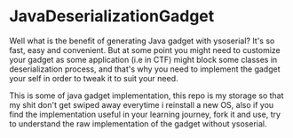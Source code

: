 # JavaDeserializationGadget
Well what is the benefit of generating Java gadget with ysoserial? It's so fast, easy and convenient. But at some point you might need to customize your gadget as some application (i.e in CTF) might block some classes in deserialization process, and that's why you need to implement the gadget your self in order to tweak it to suit your need.

This is some of java gadget implementation, this repo is my storage so that my shit don't get swiped away everytime i reinstall a new OS, also if you find the implementation useful in your learning journey, fork it and use, try to understand the raw implementation of the gadget without ysoserial.

